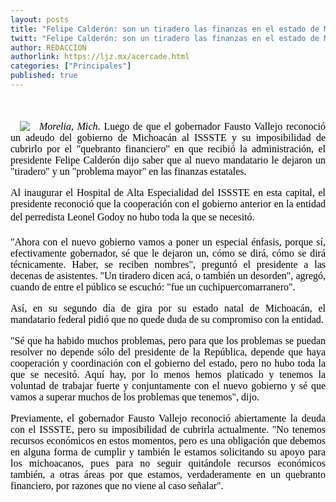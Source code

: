 ```yaml
---
layout: posts
title: "Felipe Calderón: son un tiradero las finanzas en el estado de Michoacán"
twitt: "Felipe Calderón: son un tiradero las finanzas en el estado de Michoacán"
author: REDACCION
authorlink: https://ljz.mx/acercade.html
categories: ["Principales"]
published: true
---
```

<p style="color: #000000; font-family: Times, 'Times New Roman', serif; font-size: 16px; line-height: normal; text-align: justify;">
   
</p>

<p style="color: #000000; font-family: Times, 'Times New Roman', serif; font-size: 16px; line-height: normal;">
  <img src="images/stories/fotos_marzo/calderas.jpg" border="0" style="margin-left: 15px; margin-right: 15px; float: left;" />
</p>

<p style="color: #000000; font-family: Times, 'Times New Roman', serif; font-size: 16px; line-height: normal; text-align: justify;">
  <em>Mo</em><em>relia, Mich</em>. Luego de que el gobernador Fausto Vallejo reconoció un adeudo del gobierno de Michoacán al ISSSTE y su imposibilidad de cubrirlo por el "quebranto financiero" en que recibió la administración, el presidente Felipe Calderón dijo saber que al nuevo mandatario le dejaron un "tiradero" y un "problema mayor" en las finanzas estatales.
</p>

<p style="color: #000000; font-family: Times, 'Times New Roman', serif; font-size: 16px; line-height: normal; text-align: justify;" />
Al inaugurar el Hospital de Alta Especialidad del ISSSTE en esta capital, el presidente reconoció que la cooperación con el gobierno anterior en la entidad del perredista Leonel Godoy no hubo toda la que se necesitó. </p> 
<p style="color: #000000; font-family: Times, 'Times New Roman', serif; font-size: 16px; line-height: normal; text-align: justify;">
  "Ahora con el nuevo gobierno vamos a poner un especial énfasis, porque sí, efectivamente gobernador, sé que le dejaron un, cómo se dirá, cómo se dirá técnicamente. Haber, se reciben nombres", preguntó el presidente a las decenas de asistentes. "Un tiradero dicen acá, o también un desorden", agregó, cuando de entre el público se escuchó: "fue un cuchipuercomarranero".
</p>

<p style="color: #000000; font-family: Times, 'Times New Roman', serif; font-size: 16px; line-height: normal; text-align: justify;">
  Así, en su segundo día de gira por su estado natal de Michoacán, el mandatario federal pidió que no quede duda de su compromiso con la entidad.
</p>

<p style="color: #000000; font-family: Times, 'Times New Roman', serif; font-size: 16px; line-height: normal; text-align: justify;">
  "Sé que ha habido muchos problemas, pero para que los problemas se puedan resolver no depende sólo del presidente de la República, depende que haya cooperación y coordinación con el gobierno del estado, pero no hubo toda la que se necesitó. Aquí hay, por lo menos hemos platicado y tenemos la voluntad de trabajar fuerte y conjuntamente con el nuevo gobierno y sé que vamos a superar muchos de los problemas que tenemos", dijo.
</p>

<p style="color: #000000; font-family: Times, 'Times New Roman', serif; font-size: 16px; line-height: normal; text-align: justify;">
  Previamente, el gobernador Fausto Vallejo reconoció abiertamente la deuda con el ISSSTE, pero su imposibilidad de cubrirla actualmente. "No tenemos recursos económicos en estos momentos, pero es una obligación que debemos en alguna forma de cumplir y también le estamos solicitando su apoyo para los michoacanos, pues para no seguir quitándole recursos económicos también, a otras áreas por que estamos, verdaderamente en un quebranto financiero, por razones que no viene al caso señalar".
</p>

